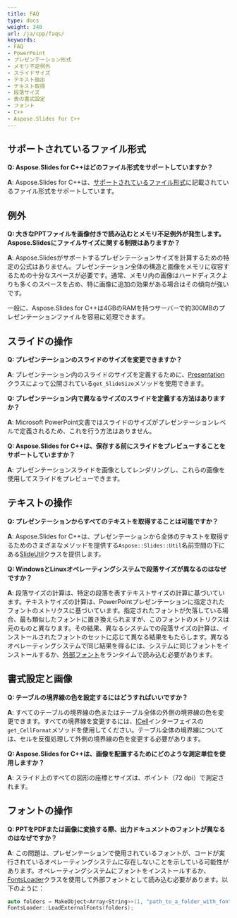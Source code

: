 ```yaml
---
title: FAQ
type: docs
weight: 340
url: /ja/cpp/faqs/
keywords:
- FAQ
- PowerPoint
- プレゼンテーション形式
- メモリ不足例外
- スライドサイズ
- テキスト抽出
- テキスト取得
- 段落サイズ
- 表の書式設定
- フォント
- С++
- Aspose.Slides for С++
---
```


## **サポートされているファイル形式**

**Q: Aspose.Slides for C++はどのファイル形式をサポートしていますか？**

**A**: Aspose.Slides for C++は、[サポートされているファイル形式](/slides/ja/cpp/supported-file-formats/)に記載されているファイル形式をサポートしています。

## **例外**

**Q: 大きなPPTファイルを画像付きで読み込むとメモリ不足例外が発生します。Aspose.Slidesにファイルサイズに関する制限はありますか？**

**A**: Aspose.Slidesがサポートするプレゼンテーションサイズを計算するための特定の公式はありません。プレゼンテーション全体の構造と画像をメモリに収容するための十分なスペースが必要です。通常、メモリ内の画像はハードディスクよりも多くのスペースを占め、特に画像に追加の効果がある場合はその傾向が強いです。

一般に、Aspose.Slides for C++は4GBのRAMを持つサーバーで約300MBのプレゼンテーションファイルを容易に処理できます。

## **スライドの操作**

**Q: プレゼンテーションのスライドのサイズを変更できますか？**

**A**: プレゼンテーション内のスライドのサイズを定義するために、[Presentation](https://reference.aspose.com/slides/cpp/aspose.slides/presentation/)クラスによって公開されている`get_SlideSize`メソッドを使用できます。

**Q: プレゼンテーション内で異なるサイズのスライドを定義する方法はありますか？**

**A**: Microsoft PowerPoint文書ではスライドのサイズがプレゼンテーションレベルで定義されるため、これを行う方法はありません。

**Q: Aspose.Slides for C++は、保存する前にスライドをプレビューすることをサポートしていますか？**

**A**: プレゼンテーションスライドを画像としてレンダリングし、これらの画像を使用してスライドをプレビューできます。

## **テキストの操作**

**Q: プレゼンテーションからすべてのテキストを取得することは可能ですか？**

**A**: Aspose.Slides for C++は、プレゼンテーションから全体のテキストを取得するためのさまざまなメソッドを提供する`Aspose::Slides::Util`名前空間の下にある[SlideUtil](https://reference.aspose.com/slides/cpp/aspose.slides.util/slideutil/)クラスを提供します。

**Q: WindowsとLinuxオペレーティングシステムで段落サイズが異なるのはなぜですか？**

**A**: 段落サイズの計算は、特定の段落を表すテキストサイズの計算に基づいています。テキストサイズの計算は、PowerPointプレゼンテーションに指定されたフォントのメトリクスに基づいています。指定されたフォントが欠落している場合、最も類似したフォントに置き換えられますが、このフォントのメトリクスは元のものと異なります。その結果、異なるシステムでの段落サイズの計算は、インストールされたフォントのセットに応じて異なる結果をもたらします。異なるオペレーティングシステムで同じ結果を得るには、システムに同じフォントをインストールするか、[外部フォント](/slides/ja/cpp/custom-font/)をランタイムで読み込む必要があります。

## **書式設定と画像**

**Q: テーブルの境界線の色を設定するにはどうすればいいですか？**

**A**: すべてのテーブルの境界線の色またはテーブル全体の外側の境界線の色を変更できます。すべての境界線を変更するには、[ICell](https://reference.aspose.com/slides/cpp/aspose.slides/icell/)インターフェイスの`get_CellFormat`メソッドを使用してください。テーブル全体の境界線については、セルを反復処理して外側の境界線の色を変更する必要があります。

**Q: Aspose.Slides for C++は、画像を配置するためにどのような測定単位を使用しますか？**

**A**: スライド上のすべての図形の座標とサイズは、ポイント（72 dpi）で測定されます。

## **フォントの操作**

**Q: PPTをPDFまたは画像に変換する際、出力ドキュメントのフォントが異なるのはなぜですか？**

**A**: この問題は、プレゼンテーションで使用されているフォントが、コードが実行されているオペレーティングシステムに存在しないことを示している可能性があります。オペレーティングシステムにフォントをインストールするか、[FontsLoader](https://reference.aspose.com/slides/cpp/aspose.slides/fontsloader/)クラスを使用して外部フォントとして読み込む必要があります。以下のように：
```cpp
auto folders = MakeObject<Array<String>>(1, "path_to_a_folder_with_fonts");
FontsLoader::LoadExternalFonts(folders);
```